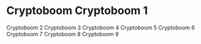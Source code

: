 # Cryptoboom Cryptoboom  1
 Cryptoboom  2
 Cryptoboom  3
 Cryptoboom  4
 Cryptoboom  5
 Cryptoboom  6
 Cryptoboom  7
 Cryptoboom  8
 Cryptoboom  9
